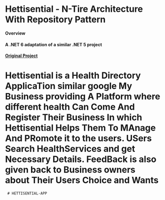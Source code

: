 <div class="text-center alert alert-dark">
    <h1 class="display-4">Hettisential - N-Tire Architecture With Repository Pattern</h1>
</div>


<div data-purpose="safely-set-inner-html:description:description">
    <p>
    <strong>Overview </strong>
        </p>
    <h4>A .NET 6 adaptation of a similar .NET 5 project</h4> <h4><a href="https://github.com/Damilare1212/Hettisential">Original Project</a></h4> 
    <h1>Hettisential is a Health Directory ApplicaTion similar google My Business providing A Platform where different  health Can Come And Register Their Business
      In which Hettisential Helps Them To MAnage And PRomote it to the users. USers Search HealthServices and get Necessary Details. FeedBack is also given back to Business owners about Their Users Choice and Wants
     </h1>

     # HETTISENTIAL-APP
